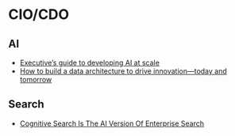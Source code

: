 # CIO/CDO

## AI

* [Executive’s guide to developing AI at scale](https://www.mckinsey.com/business-functions/mckinsey-analytics/our-insights/executives-guide-to-developing-ai-at-scale?cid=-soc-lkn-mka-mka----&sid=4053423215&linkId=103459944#intro)
* [How to build a data architecture to drive innovation—today and tomorrow](https://www.mckinsey.com/business-functions/mckinsey-digital/our-insights/how-to-build-a-data-architecture-to-drive-innovation-today-and-tomorrow?cid=-soc-lkn-mka-mka----&sid=3415640672&linkId=90718901#)

## Search

* [Cognitive Search Is The AI Version Of Enterprise Search](https://go.forrester.com/blogs/17-06-12-cognitive_search_is_the_ai_version_of_enterprise_search/)
